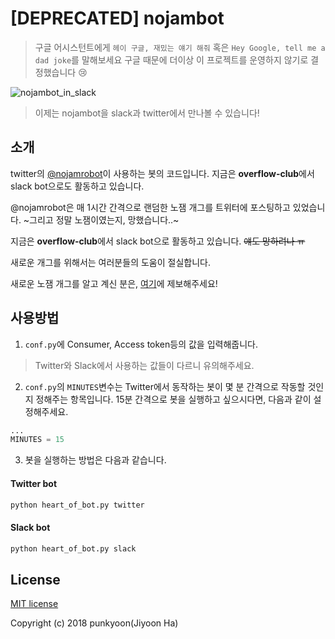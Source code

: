 # [DEPRECATED] nojambot

> 구글 어시스턴트에게 `헤이 구글, 재밌는 얘기 해줘` 혹은 `Hey Google, tell me a dad joke`를 말해보세요
> 구글 때문에 더이상 이 프로젝트를 운영하지 않기로 결정했습니다 😢

![nojambot_in_slack](https://user-images.githubusercontent.com/11442383/43994206-1e458d3a-9dd4-11e8-8a0b-b4bd12562539.png)

> 이제는 nojambot을 slack과 twitter에서 만나볼 수 있습니다!

## 소개

twitter의 [@nojamrobot](https://twitter.com/nojamrobot)이 사용하는 봇의 코드입니다. 지금은 **overflow-club**에서 slack bot으로도 활동하고 있습니다.

@nojamrobot은 매 1시간 간격으로 랜덤한 노잼 개그를 트위터에 포스팅하고 있었습니다. ~그리고 정말 노잼이였는지, 망했습니다..~

지금은 **overflow-club**에서 slack bot으로 활동하고 있습니다. ~~얘도 망하려나 ㅠ~~

새로운 개그를 위해서는 여러분들의 도움이 절실합니다.

새로운 노잼 개그를 알고 계신 분은, [여기](https://github.com/punkyoon/nojambot/issues/1)에 제보해주세요!

## 사용방법

1. `conf.py`에 Consumer, Access token등의 값을 입력해줍니다.

> Twitter와 Slack에서 사용하는 값들이 다르니 유의해주세요.

2. `conf.py`의 `MINUTES`변수는 Twitter에서 동작하는 봇이 몇 분 간격으로 작동할 것인지 정해주는 항목입니다. 15분 간격으로 봇을 실행하고 싶으시다면, 다음과 같이 설정해주세요.

```python
...
MINUTES = 15
```

3. 봇을 실행하는 방법은 다음과 같습니다.

#### Twitter bot

```bash
python heart_of_bot.py twitter
```

#### Slack bot

```bash
python heart_of_bot.py slack
```

## License

[MIT license](https://github.com/punkyoon/nojambot/blob/master/LICENSE)

Copyright (c) 2018 punkyoon(Jiyoon Ha)
